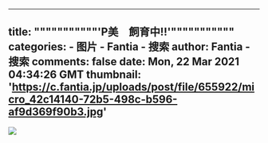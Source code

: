
---
title: """""""""""'P美　飼育中‼'"""""""""""
categories: 
    - 图片
    - Fantia - 搜索
author: Fantia - 搜索
comments: false
date: Mon, 22 Mar 2021 04:34:26 GMT
thumbnail: 'https://c.fantia.jp/uploads/post/file/655922/micro_42c14140-72b5-498c-b596-af9d369f90b3.jpg'
---

<div>   
<img src="https://c.fantia.jp/uploads/post/file/655922/micro_42c14140-72b5-498c-b596-af9d369f90b3.jpg" referrerpolicy="no-referrer">  
</div>
            